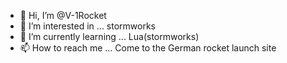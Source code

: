 - 👋 Hi, I’m @V-1Rocket
- 👀 I’m interested in ... stormworks
- 🌱 I’m currently learning ... Lua(stormworks)
- 📫 How to reach me ... Come to the German rocket launch site

<!---
V-1Rocket/V-1Rocket is a ✨ special ✨ repository because its `README.md` (this file) appears on your GitHub profile.
You can click the Preview link to take a look at your changes.
--->
